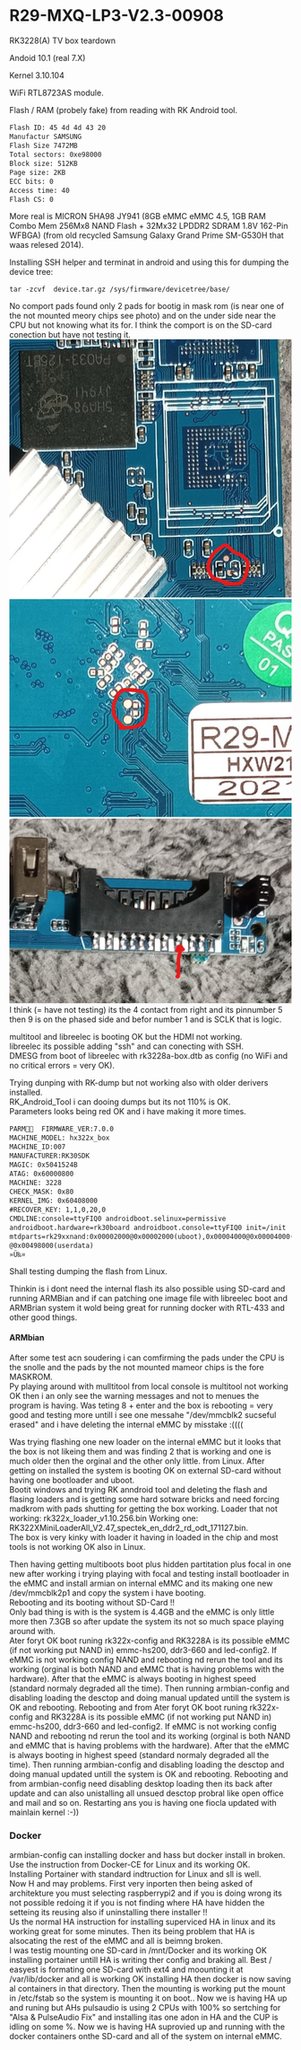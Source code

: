 # R29-MXQ-LP3-V2.3-00908
RK3228(A) TV box teardown

Andoid 10.1 (real 7.X)

Kernel 3.10.104

WiFi RTL8723AS module.

Flash / RAM (probely fake) from reading with RK Android tool.  
```
Flash ID: 45 4d 4d 43 20
Manufactur SAMSUNG
Flash Size 7472MB
Total sectors: 0xe98000
Block size: 512KB
Page size: 2KB
ECC bits: 0
Access time: 40
Flash CS: 0
```
More real is MICRON 5HA98 JY941 (8GB eMMC eMMC 4.5, 1GB RAM Combo  Mem 256Mx8 NAND Flash + 32Mx32 LPDDR2 SDRAM 1.8V 162-Pin WFBGA)
(from old recycled Samsung Galaxy Grand Prime SM-G530H that waas relesed 2014). 
  
Installing  SSH helper and terminat in android and using this for dumping the device tree:
```
tar -zcvf  device.tar.gz /sys/firmware/devicetree/base/
```
No comport pads found only 2 pads for bootig in mask rom (is near one of the not mounted meory chips see photo) and on the under side near the CPU but not knowing what its for. I think the comport is on the SD-card conection but have not testing it.
![MASK-rom](RK3228A2.jpg)
![ComP?](RK3228B3.jpg)
![SD-Card](RK3228A4.jpg)
I think (= have not testing) its the 4 contact from right and its pinnumber 5 then 9 is on the phased side and befor number 1 and is SCLK that is logic.

multitool and libreelec is booting OK but the HDMI not working.  
libreelec its possible adding "ssh" and can conecting with SSH.  
DMESG from boot of libreelec with rk3228a-box.dtb as config (no WiFi and no critical errors = very OK).  


Trying dunping with RK-dump but not working also with older derivers installed.  
RK_Android_Tool i can dooing dumps but its not 110% is OK.  
Parameters looks being red OK and i have making it more times. 
```
PARM  FIRMWARE_VER:7.0.0
MACHINE_MODEL: hx322x_box
MACHINE_ID:007
MANUFACTURER:RK30SDK
MAGIC: 0x5041524B
ATAG: 0x60000800
MACHINE: 3228
CHECK_MASK: 0x80
KERNEL_IMG: 0x60408000
#RECOVER_KEY: 1,1,0,20,0 
CMDLINE:console=ttyFIQ0 androidboot.selinux=permissive androidboot.hardware=rk30board androidboot.console=ttyFIQ0 init=/init mtdparts=rk29xxnand:0x00002000@0x00002000(uboot),0x00004000@0x00004000(trust),0x00002000@0x00008000(misc),0x00000800@0x0000A000(baseparamer),0x00007800@0x0000A800(resource),0x00006000@0x00012000(kernel),0x00006000@0x00018000(boot),0x00010000@0x0001E000(recovery),0x00020000@0x0002E000(backup),0x00040000@0x0004E000(cache),0x00008000@0x0008E000(metadata),0x00002000@0x00096000(kpanic),0x00400000@0x00098000(system),-@0x00498000(userdata)
»Ü‰¤                                                                                                                                                                                                                                                   
```
Shall testing dumping the flash from Linux.

Thinkin is i dont need the internal flash its also possible using SD-card and running ARMBian and if can patching one image file with libreelec boot and ARMBrian system it wold being great for running docker with RTL-433 and other good things.

#### ARMbian
After some test acn soudering i can comfirming the pads under the CPU is the snolle and the pads by the not mounted mameor chips is the fore MASKROM.  
Py playing around with mulltitool from local console is multitool not working OK then i an only see the warning messages and not to menues the program is having.
Was teting 8 +  enter and the box is rebooting = very good and testing more untill i see one messahe "/dev/mmcblk2 sucseful erased" and i have deleting the internal eMMC by misstake :((((  
  
Was trying flashing one new loader on the internal eMMC but it looks that  the box is not likeing them and was finding 2 that is working and one is much older then the orginal and the other only little. from Linux. After getting on installed the system is booting OK on external SD-card without having one bootloader and uboot.  
Bootit windows and trying RK anndroid tool and deleting the flash and flasing loaders and is getting some hard sotware bricks and need forcing madkrom with pads shutting for getting the box working. 
Loader that not working: rk322x_loader_v1.10.256.bin Working one: RK322XMiniLoaderAll_V2.47_spectek_en_ddr2_rd_odt_171127.bin.  
The box is very kinky with loader it having in loaded in the chip and most tools is not working OK also in Linux. 
  
Then having getting multiboots boot plus hidden partitation plus focal in one new after working i trying playing with focal and testing install bootloader in the eMMC and install armian on internal eMMC and its making one new /dev/mmcblk2p1 and copy the system i have booting.   
Rebooting and its booting without SD-Card !!  
Only bad thing is with is the system is 4.4GB and the eMMC is only little more then 7.3GB so after update the system its not so much space playing around with.  
Ater foryt OK boot runing rk322x-config and RK3228A is its possible eMMC (if not working put NAND in) emmc-hs200, ddr3-660 and led-config2. If eMMC is not working config NAND and rebooting nd rerun the tool and its working (orginal is both NAND and eMMC that is having problems with the hardware). After that the eMMC is always booting in highest speed (standard normaly degraded all the time). Then running  armbian-config and disabling loading the desctop and doing manual updated untill the system is OK and rebooting. Rebooting and from 
Ater foryt OK boot runing rk322x-config and RK3228A is its possible eMMC (if not working put NAND in) emmc-hs200, ddr3-660 and led-config2. If eMMC is not working config NAND and rebooting nd rerun the tool and its working (orginal is both NAND and eMMC that is having problems with the hardware). After that the eMMC is always booting in highest speed (standard normaly degraded all the time). Then running  armbian-config and disabling loading the desctop and doing manual updated untill the system is OK and rebooting. Rebooting and from armbian-config need disabling desktop loading then its back after update and can also unistalling all unsued desctop probral like open office and mail and so on. Restarting ans you is having one fiocla updated with mainlain kernel :-))  
  
### Docker
armbian-config can installing docker and hass but docker install in broken. Use the instruction from Docker-CE for Linux and its working OK.  
Installing Portainer with standard indtruction for Linux and sll is well.  
Now H and may problems. First very inporten then being asked of architekture you must selecting raspberrypi2 and if you is doing wrong its not possible redoing it if you is not finding where HA have hidden the setteing its reusing  also if uninstalling there installer !!  
Us the normal HA instruction for installing superviced HA in linux and its working great for some minutes. Then its being problem that HA is alsocating the rest of the eMMC and all is beimng broken.  
I was testig mounting one SD-card in /mnt/Docker and its working OK installing portainer untill HA is writing ther config and braking all.
Best / easyest is formating one SD-card with ext4 and moounting it at /var/lib/docker and all is working OK installing HA then docker is now saving al containers in that directory. Then the mounting is working put the mount in /etc/fstab so the system is mounting it on boot..
Now we is having  HA up and runing but AHs pulsaudio is using 2 CPUs with 100% so sertching for "Alsa & PulseAudio Fix" and installing itas one adon in HA and the CUP is idling on some %. 
Now we is having HA suprovied up and running with the docker containers onthe SD-card and all of the system on internal eMMC.





